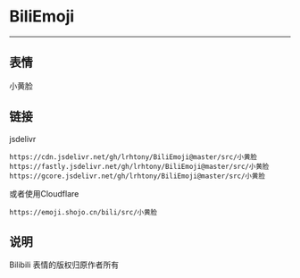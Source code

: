 # BiliEmoji
---
## 表情
小黄脸
## 链接
jsdelivr
```
https://cdn.jsdelivr.net/gh/lrhtony/BiliEmoji@master/src/小黄脸
https://fastly.jsdelivr.net/gh/lrhtony/BiliEmoji@master/src/小黄脸
https://gcore.jsdelivr.net/gh/lrhtony/BiliEmoji@master/src/小黄脸
```
或者使用Cloudflare
```
https://emoji.shojo.cn/bili/src/小黄脸
```
## 说明
Bilibili 表情的版权归原作者所有
